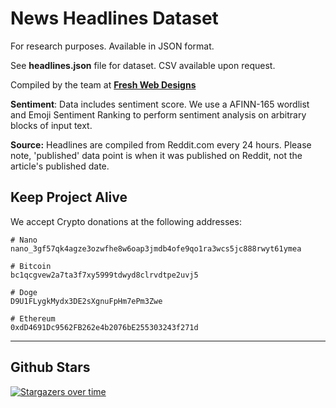 # News Headlines Dataset

For research purposes. Available in JSON format. 

See **headlines.json** file for dataset. CSV available upon request. 

Compiled by the team at **[Fresh Web Designs](https://github.com/@fwd)**

**Sentiment**: Data includes sentiment score. We use a AFINN-165 wordlist and Emoji Sentiment Ranking to perform sentiment analysis on arbitrary blocks of input text.

**Source:** Headlines are compiled from Reddit.com every 24 hours. Please note, 'published' data point is when it was published on Reddit, not the article's published date.

## Keep Project Alive

We accept Crypto donations at the following addresses: 

```
# Nano
nano_3gf57qk4agze3ozwfhe8w6oap3jmdb4ofe9qo1ra3wcs5jc888rwyt61ymea

# Bitcoin
bc1qcgvew2a7ta3f7xy5999tdwyd8clrvdtpe2uvj5

# Doge
D9U1FLygkMydx3DE2sXgnuFpHm7ePm3Zwe

# Ethereum
0xdD4691Dc9562FB262e4b2076bE255303243f271d
```

---

## Github Stars

[![Stargazers over time](https://starchart.cc/fwd/news)](https://starchart.cc/fwd/news)
